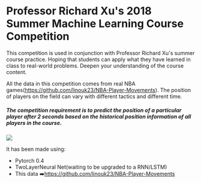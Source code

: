 # Professor Richard Xu's 2018 Summer Machine Learning Course Competition
This competition is used in conjunction with Professor Richard Xu's summer course practice. Hoping that students can apply what they have learned in class to real-world problems. Deepen your understanding of the course content.

All the data in this competition comes from real NBA games(https://github.com/linouk23/NBA-Player-Movements). The position of players on the field can vary with different tactics and different time.

##### The competition requirement is to predict the position of a particular player after 2 seconds based on the historical position information of all players in the course.

![](spurs.gif)

It has been made using:

- Pytorch 0.4
- TwoLayerNeural Net(waiting to be upgraded to a RNN/LSTM)
- This data :arrow_right:https://github.com/linouk23/NBA-Player-Movements

